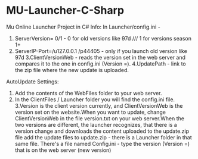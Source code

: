 # MU-Launcher-C-Sharp
Mu Online Launcher Project in C#
Info:
In Launcher/config.ini -
1. ServerVersion= 0/1 - 0 for old versions like 97d /// 1 for versions season 1+
2. ServerIP-Port=/u127.0.0.1 /p44405 - only if you launch old version like 97d
3.ClientVersionWeb - reads the version set in the web server and compares it to the one in config.ini (Version =).
4.UpdatePath - link to the zip file where the new update is uploaded.

AutoUpdate Settings:
1. Add the contents of the WebFiles folder to your web server.
2. In the ClientFiles / Launcher folder you will find the config.ini file.
3.Version is the client version currently, and ClientVersionWeb is the version set
on the website.When you want to update, change ClientVersionWeb in the file
version.txt on your web server.When the two versions are different, the launcher recognizes,
that there is a version change and downloads the content uploaded to the update.zip file
add the update files to update.zip - there is a Launcher folder in that same file.
There's a file named Config.ini - type the version (Version =) that is on the web server (new version)
